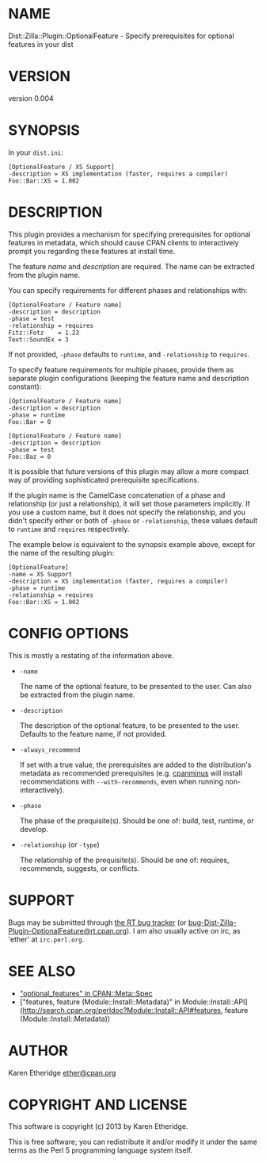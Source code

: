 # NAME

Dist::Zilla::Plugin::OptionalFeature - Specify prerequisites for optional features in your dist

# VERSION

version 0.004

# SYNOPSIS

In your `dist.ini`:

    [OptionalFeature / XS Support]
    -description = XS implementation (faster, requires a compiler)
    Foo::Bar::XS = 1.002

# DESCRIPTION

This plugin provides a mechanism for specifying prerequisites for optional
features in metadata, which should cause CPAN clients to interactively prompt
you regarding these features at install time.

The feature _name_ and _description_ are required. The name can be extracted
from the plugin name.

You can specify requirements for different phases and relationships with:

    [OptionalFeature / Feature name]
    -description = description
    -phase = test
    -relationship = requires
    Fitz::Fotz    = 1.23
    Text::SoundEx = 3

If not provided, `-phase` defaults to `runtime`, and `-relationship` to
`requires`.

To specify feature requirements for multiple phases, provide them as separate
plugin configurations (keeping the feature name and description constant):

    [OptionalFeature / Feature name]
    -description = description
    -phase = runtime
    Foo::Bar = 0

    [OptionalFeature / Feature name]
    -description = description
    -phase = test
    Foo::Baz = 0

It is possible that future versions of this plugin may allow a more compact
way of providing sophisticated prerequisite specifications.

If the plugin name is the CamelCase concatenation of a phase and relationship
(or just a relationship), it will set those parameters implicitly.  If you use
a custom name, but it does not specify the relationship, and you didn't
specify either or both of `-phase` or `-relationship`, these values default
to `runtime` and `requires` respectively.

The example below is equivalent to the synopsis example above, except for the
name of the resulting plugin:

    [OptionalFeature]
    -name = XS Support
    -description = XS implementation (faster, requires a compiler)
    -phase = runtime
    -relationship = requires
    Foo::Bar::XS = 1.002

# CONFIG OPTIONS

This is mostly a restating of the information above.

- `-name`

    The name of the optional feature, to be presented to the user. Can also be
    extracted from the plugin name.

- `-description`

    The description of the optional feature, to be presented to the user.
    Defaults to the feature name, if not provided.

- `-always_recommend`

    If set with a true value, the prerequisites are added to the distribution's
    metadata as recommended prerequisites (e.g. [cpanminus](http://search.cpan.org/perldoc?cpanminus) will install
    recommendations with `--with-recommends`, even when running
    non-interactively).

- `-phase`

    The phase of the prequisite(s). Should be one of: build, test, runtime,
    or develop.

- `-relationship` (or `-type`)

    The relationship of the prequisite(s). Should be one of: requires, recommends,
    suggests, or conflicts.

# SUPPORT

Bugs may be submitted through [the RT bug tracker](https://rt.cpan.org/Public/Dist/Display.html?Name=Dist-Zilla-Plugin-OptionalFeature)
(or [bug-Dist-Zilla-Plugin-OptionalFeature@rt.cpan.org](mailto:bug-Dist-Zilla-Plugin-OptionalFeature@rt.cpan.org)).
I am also usually active on irc, as 'ether' at `irc.perl.org`.

# SEE ALSO

- ["optional\_features" in CPAN::Meta::Spec](http://search.cpan.org/perldoc?CPAN::Meta::Spec#optional\_features)
- ["features, feature (Module::Install::Metadata)" in Module::Install::API](http://search.cpan.org/perldoc?Module::Install::API#features, feature (Module::Install::Metadata))

# AUTHOR

Karen Etheridge <ether@cpan.org>

# COPYRIGHT AND LICENSE

This software is copyright (c) 2013 by Karen Etheridge.

This is free software; you can redistribute it and/or modify it under
the same terms as the Perl 5 programming language system itself.

